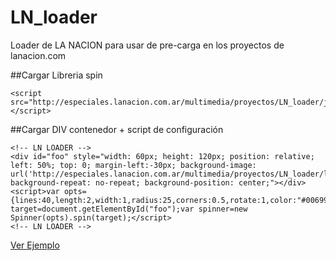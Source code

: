# LN_loader
Loader de LA NACION para usar de pre-carga en los proyectos de lanacion.com

##Cargar Libreria spin
```
<script src="http://especiales.lanacion.com.ar/multimedia/proyectos/LN_loader/js/spin.min.js"></script>
```


##Cargar DIV contenedor + script de configuración
```
<!-- LN LOADER -->
<div id="foo" style="width: 60px; height: 120px; position: relative; left: 50%; top: 0; margin-left:-30px; background-image: url('http://especiales.lanacion.com.ar/multimedia/proyectos/LN_loader/ln.svg'); background-repeat: no-repeat; background-position: center;"></div>
<script>var opts={lines:40,length:2,width:1,radius:25,corners:0.5,rotate:1,color:"#006998",speed:1,trail:60,shadow:false,hwaccel:false,className:"spinner",zIndex:2000000000,top:0,left:0};var target=document.getElementById("foo");var spinner=new Spinner(opts).spin(target);</script>
<!-- LN LOADER -->
```


[Ver Ejemplo](http://especiales.lanacion.com.ar/multimedia/proyectos/LN_loader/ln_loader.html)
